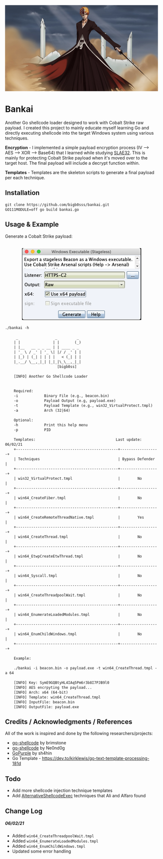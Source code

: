 <p align="center">
    <br>
        <img src=img/bankai.jpg >
    <br>
</p>

# Bankai
Another Go shellcode loader designed to work with Cobalt Strike raw payload. I created this project to mainly educate myself learning Go and directly executing shellcode into the target Windows system using various techniques. 

<b>Encryption</b> - I implemented a simple payload encryption process (IV --> AES --> XOR --> Base64) that I learned while studying [SLAE32](https://bigb0ss.medium.com/expdev-custom-go-crypter-fb8f9bac0fe8). This is mainly for protecting Cobalt Strike payload when it's moved over to the target host. The final payload will include a decrypt function within.

<b>Templates</b> - Templates are the skeleton scripts to generate a final payload per each technique. 

## Installation
```
git clone https://github.com/bigb0sss/bankai.git
GO111MODULE=off go build bankai.go
```

## Usage & Example
Generate a Cobalt Strike payload:

<p align="center">
    <br>
        <img src=img/cobalt.png>
    <br>
</p>

```
./bankai -h                       

     _                 _         _ 
    | |               | |       (_)
    | |__   __ _ _ __ | | ____ _ _ 
    | '_ \ / _' | '_ \| |/ / _' | |
    | |_) | (_| | | | |   < (_| | |
    |_.__/ \__,_|_| |_|_|\_\__,_|_|
                        [bigb0ss]

    [INFO] Another Go Shellcode Loader

 
    Required:
    -i            Binary File (e.g., beacon.bin)
    -o            Payload Output (e.g, payload.exe)
    -t            Payload Template (e.g., win32_VirtualProtect.tmpl)
    -a            Arch (32|64)
    
    Optional:
    -h            Print this help menu
    -p            PID

    Templates:                                     Last update: 06/02/21
    +-----------------------------------------------+------------------+
    | Techniques                                    | Bypass Defender  |
    +-----------------------------------------------+------------------+
    | win32_VirtualProtect.tmpl                     |        No        |
    +-----------------------------------------------+------------------+
    | win64_CreateFiber.tmpl                        |        No        |
    +-----------------------------------------------+------------------+
    | win64_CreateRemoteThreadNative.tmpl           |        Yes       | 
    +-----------------------------------------------+------------------+
    | win64_CreateThread.tmpl                       |        No        | 
    +-----------------------------------------------+------------------+
    | win64_EtwpCreateEtwThread.tmpl                |        No        | 
    +-----------------------------------------------+------------------+
    | win64_Syscall.tmpl                            |        No        | 
    +-----------------------------------------------+------------------+
    | win64_CreateThreadpoolWait.tmpl               |        No        | 
    +-----------------------------------------------+------------------+
    | win64_EnumerateLoadedModules.tmpl             |        No        | 
    +-----------------------------------------------+------------------+
    | win64_EnumChildWindows.tmpl                   |        No        | 
    +-----------------------------------------------+------------------+

    Example:

    ./bankai -i beacon.bin -o payload.exe -t win64_CreateThread.tmpl -a 64

    [INFO] Key: SymE9GQBtyHL4IAq5Pm6r3b8I7PJB9l0
    [INFO] AES encrpyting the payload...
    [INFO] Arch: x64 (64-bit)
    [INFO] Template: win64_CreateThread.tmpl
    [INFO] InputFile: beacon.bin
    [INFO] OutputFile: payload.exe
```

## Credits / Acknowledgments / References
All of the work is inspired and done by the following researchers/projects:
* [go-shellcode](https://github.com/brimstone/go-shellcode) by brimstone
* [go-shellcode](https://github.com/Ne0nd0g/go-shellcode) by Ne0nd0g
* [GoPurple](https://github.com/sh4hin/GoPurple) by sh4hin
* Go Template - https://dev.to/kirklewis/go-text-template-processing-181d

## Todo
* Add more shellcode injection technique templates
* Add [AlternativeShellcodeExec](https://github.com/S4R1N/AlternativeShellcodeExec) techniques that Ali and Alfaro found

## Change Log
##### 06/02/21
* Added `win64_CreateThreadpoolWait.tmpl`
* Added `win64_EnumerateLoadedModules.tmpl`
* Added `win64_EnumChildWindows.tmpl`
* Updated some error handling



